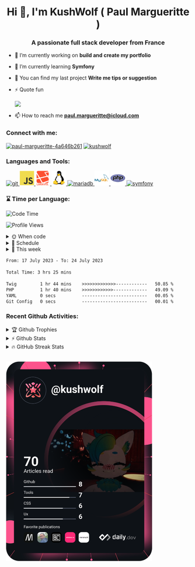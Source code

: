 <h1 align="center">Hi 👋, I'm KushWolf ( Paul Margueritte )</h1>
<h3 align="center">A passionate full stack developer from France</h3>


- 🔭 I’m currently working on **build and create my portfolio**

- 🌱 I’m currently learning **Symfony**

- 🤝 You can find my last project **Write me tips or suggestion**

- ⚡ Quote fun <p><img align="center" src="https://camo.githubusercontent.com/6b24ca7563a732f4b02e4d4db85216e1308ae8e9d33e9eca447d5dd2cfc1b5ca/68747470733a2f2f726561646d652d6a6f6b65732e76657263656c2e6170702f6170693f6267436f6c6f723d2532333231323532392674657874436f6c6f723d2532336666646464322671436f6c6f723d2532336639343134342661436f6c6f723d25323339306265366426626f72646572436f6c6f723d25323366396337346626636f6465436f6c6f723d253233663963373466" /></p>


- 📫 How to reach me **paul.margueritte@icloud.com**

<h3 align="left">Connect with me:</h3>
<p align="left">
<a href="https://linkedin.com/in/paul-margueritte-4a646b261" target="blank"><img align="center" src="https://raw.githubusercontent.com/rahuldkjain/github-profile-readme-generator/master/src/images/icons/Social/linked-in-alt.svg" alt="paul-margueritte-4a646b261" height="30" width="40" /></a>
<a href="https://discord.gg/kushwolf" target="blank"><img align="center" src="https://raw.githubusercontent.com/rahuldkjain/github-profile-readme-generator/master/src/images/icons/Social/discord.svg" alt="kushwolf" height="30" width="40" /></a>
</p>

<h3 align="left">Languages and Tools:</h3>
<p align="left"> <a href="https://git-scm.com/" target="_blank" rel="noreferrer"> <img src="https://www.vectorlogo.zone/logos/git-scm/git-scm-icon.svg" alt="git" width="40" height="40"/> </a> <a href="https://developer.mozilla.org/en-US/docs/Web/JavaScript" target="_blank" rel="noreferrer"> <img src="https://raw.githubusercontent.com/devicons/devicon/master/icons/javascript/javascript-original.svg" alt="javascript" width="40" height="40"/> </a> <a href="https://laravel.com/" target="_blank" rel="noreferrer"> <img src="https://raw.githubusercontent.com/devicons/devicon/master/icons/laravel/laravel-plain-wordmark.svg" alt="laravel" width="40" height="40"/> </a> <a href="https://www.linux.org/" target="_blank" rel="noreferrer"> <img src="https://raw.githubusercontent.com/devicons/devicon/master/icons/linux/linux-original.svg" alt="linux" width="40" height="40"/> </a> <a href="https://mariadb.org/" target="_blank" rel="noreferrer"> <img src="https://www.vectorlogo.zone/logos/mariadb/mariadb-icon.svg" alt="mariadb" width="40" height="40"/> </a> <a href="https://www.mysql.com/" target="_blank" rel="noreferrer"> <img src="https://raw.githubusercontent.com/devicons/devicon/master/icons/mysql/mysql-original-wordmark.svg" alt="mysql" width="40" height="40"/> </a> <a href="https://www.php.net" target="_blank" rel="noreferrer"> <img src="https://raw.githubusercontent.com/devicons/devicon/master/icons/php/php-original.svg" alt="php" width="40" height="40"/> </a> <a href="https://symfony.com" target="_blank" rel="noreferrer"> <img src="https://symfony.com/logos/symfony_black_03.svg" alt="symfony" width="40" height="40"/> </a> </p> 

<h3 align="left">⌛ Time per Language:</h3>

<!--START_SECTION:stats-->
![Code Time](http://img.shields.io/badge/Code%20Time-7%20hrs%2019%20mins-blue)

![Profile Views](http://img.shields.io/badge/Profile%20Views-198-blue)
<details>
  <summary>🌞 When code </summary>
  <br>
**I'm an Early 🐤** 

```text
🌞 Morning                152 commits         ██████████░░░░░░░░░░░░░░░   39.28 % 
🌆 Daytime                227 commits         ███████████████░░░░░░░░░░   58.66 % 
🌃 Evening                8 commits           █░░░░░░░░░░░░░░░░░░░░░░░░   02.07 % 
🌙 Night                  0 commits           ░░░░░░░░░░░░░░░░░░░░░░░░░   00.00 % 
```
</details>
<details>
  <summary>📅 Schedule </summary>
  <br>
📅 **I'm Most Productive on Tuesday** 

```text
Monday                   86 commits          ██████░░░░░░░░░░░░░░░░░░░   22.22 % 
Tuesday                  136 commits         █████████░░░░░░░░░░░░░░░░   35.14 % 
Wednesday                27 commits          ██░░░░░░░░░░░░░░░░░░░░░░░   06.98 % 
Thursday                 51 commits          ███░░░░░░░░░░░░░░░░░░░░░░   13.18 % 
Friday                   44 commits          ███░░░░░░░░░░░░░░░░░░░░░░   11.37 % 
Saturday                 36 commits          ██░░░░░░░░░░░░░░░░░░░░░░░   09.30 % 
Sunday                   7 commits           ░░░░░░░░░░░░░░░░░░░░░░░░░   01.81 % 
```
</details>
<details>
  <summary>📅 This week </summary>
  <br>
📊 **This Week I Spent My Time On** 

```text
🕑︎ Time Zone: Europe/Paris

💬 Programming Languages: 
Twig                     1 hr 44 mins        █████████████░░░░░░░░░░░░   50.85 % 
PHP                      1 hr 40 mins        ████████████░░░░░░░░░░░░░   49.09 % 
YAML                     0 secs              ░░░░░░░░░░░░░░░░░░░░░░░░░   00.05 % 
Git Config               0 secs              ░░░░░░░░░░░░░░░░░░░░░░░░░   00.01 % 

🔥 Editors: 
VS Code                  3 hrs 25 mins       █████████████████████████   100.00 % 
```


 Last Updated on 25/07/2023 12:40:38 UTC
<!--END_SECTION:stats-->
</details>

<!--START_SECTION:waka-->
```all_time
From: 17 July 2023 - To: 24 July 2023

Total Time: 3 hrs 25 mins

Twig         1 hr 44 mins    >>>>>>>>>>>>>------------   50.85 %
PHP          1 hr 40 mins    >>>>>>>>>>>>-------------   49.09 %
YAML         0 secs          -------------------------   00.05 %
Git Config   0 secs          -------------------------   00.01 %
```
<!--END_SECTION:waka-->


<h3 align="left">Recent Github Activities:</h3>

<details>
  <summary>🏆 Github Trophies</summary>
  <br>
      <p align="left"> <a href="https://github.com/ryo-ma/github-profile-trophy"><img src="https://github-profile-trophy.vercel.app/?username=paulmargueritteoclockstudent&theme=discord&column=4&margin-w=15&margin-h=15&no-bg=true" alt="paulmargueritteoclockstudent" /></a> </p>
</details>

<details>
  <summary>⚡ Github Stats</summary>
  <br>
    <p>&nbsp;<img align="center" src="https://github-readme-stats.vercel.app/api?username=paulmargueritteoclockstudent&show_icons=true&theme=tokyonight&locale=en" alt="paulmargueritteoclockstudent" /></p>
</details>

<details>
  <summary>🔥 GitHub Streak Stats</summary>
  <br>
    <p><img align="center" src="https://github-readme-streak-stats.herokuapp.com/?user=paulmargueritteoclockstudent&theme=dark" alt="paulmargueritteoclockstudent" /></p>
</details>

<br>

<a href="https://app.daily.dev/kushwolf"><img src="https://github.com/PaulMargueritteOclockStudent/PaulMargueritteOclockStudent/blob/main/devcard.svg" width="400" alt="Paul's Dev Card"/></a>
